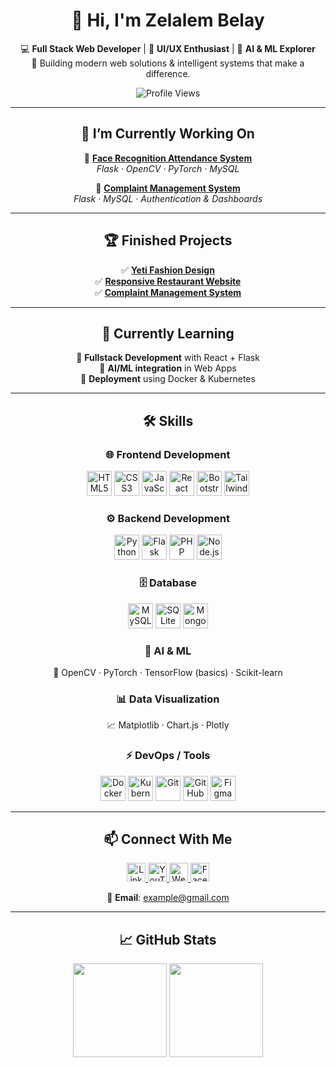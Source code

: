 <div align="center">

# 👋 Hi, I'm **Zelalem Belay**  
💻 **Full Stack Web Developer** | 🎨 **UI/UX Enthusiast** | 🤖 **AI & ML Explorer**  
🚀 Building modern web solutions & intelligent systems that make a difference.  

![Profile Views](https://komarev.com/ghpvc/?username=Zelalem932&label=Profile%20Views&color=0e75b6&style=flat)

---

## 🔭 I’m Currently Working On  
🔹 [**Face Recognition Attendance System**](https://github.com/Zelalem932/face-recognition-attendance)  
*Flask · OpenCV · PyTorch · MySQL*  

🔹 [**Complaint Management System**](https://github.com/Zelalem932/Complaint-Management-System)  
*Flask · MySQL · Authentication & Dashboards*  

---

## 🏆 Finished Projects  
✅ [**Yeti Fashion Design**](https://yetifashiondesign.com.et)  
✅ [**Responsive Restaurant Website**](https://github.com/Zelalem932/restaurant-website)  
✅ [**Complaint Management System**](https://github.com/Zelalem932/Complaint-Management-System)  

---

## 🌱 Currently Learning  
📌 **Fullstack Development** with React + Flask  
📌 **AI/ML integration** in Web Apps  
📌 **Deployment** using Docker & Kubernetes  

---

## 🛠️ Skills  

### 🌐 Frontend Development  
<p align="center">
  <img src="https://cdn.jsdelivr.net/gh/devicons/devicon/icons/html5/html5-original.svg" width="40" title="HTML5"/>
  <img src="https://cdn.jsdelivr.net/gh/devicons/devicon/icons/css3/css3-original.svg" width="40" title="CSS3"/>
  <img src="https://cdn.jsdelivr.net/gh/devicons/devicon/icons/javascript/javascript-original.svg" width="40" title="JavaScript"/>
  <img src="https://cdn.jsdelivr.net/gh/devicons/devicon/icons/react/react-original.svg" width="40" title="React"/>
  <img src="https://cdn.jsdelivr.net/gh/devicons/devicon/icons/bootstrap/bootstrap-original.svg" width="40" title="Bootstrap"/>
  <img src="https://cdn.jsdelivr.net/gh/devicons/devicon/icons/tailwindcss/tailwindcss-plain.svg" width="40" title="TailwindCSS"/>
</p>

### ⚙️ Backend Development  
<p align="center">
  <img src="https://cdn.jsdelivr.net/gh/devicons/devicon/icons/python/python-original.svg" width="40" title="Python"/>
  <img src="https://cdn.jsdelivr.net/gh/devicons/devicon/icons/flask/flask-original.svg" width="40" title="Flask"/>
  <img src="https://cdn.jsdelivr.net/gh/devicons/devicon/icons/php/php-original.svg" width="40" title="PHP"/>
  <img src="https://cdn.jsdelivr.net/gh/devicons/devicon/icons/nodejs/nodejs-original.svg" width="40" title="Node.js"/>
</p>

### 🗄️ Database  
<p align="center">
  <img src="https://cdn.jsdelivr.net/gh/devicons/devicon/icons/mysql/mysql-original.svg" width="40" title="MySQL"/>
  <img src="https://cdn.jsdelivr.net/gh/devicons/devicon/icons/sqlite/sqlite-original.svg" width="40" title="SQLite"/>
  <img src="https://cdn.jsdelivr.net/gh/devicons/devicon/icons/mongodb/mongodb-original.svg" width="40" title="MongoDB"/>
</p>

### 🤖 AI & ML  
🧠 OpenCV · PyTorch · TensorFlow (basics) · Scikit-learn  

### 📊 Data Visualization  
📈 Matplotlib · Chart.js · Plotly  

### ⚡ DevOps / Tools  
<p align="center">
  <img src="https://cdn.jsdelivr.net/gh/devicons/devicon/icons/docker/docker-original.svg" width="40" title="Docker"/>
  <img src="https://cdn.jsdelivr.net/gh/devicons/devicon/icons/kubernetes/kubernetes-plain.svg" width="40" title="Kubernetes"/>
  <img src="https://cdn.jsdelivr.net/gh/devicons/devicon/icons/git/git-original.svg" width="40" title="Git"/>
  <img src="https://cdn.jsdelivr.net/gh/devicons/devicon/icons/github/github-original.svg" width="40" title="GitHub"/>
  <img src="https://cdn.jsdelivr.net/gh/devicons/devicon/icons/figma/figma-original.svg" width="40" title="Figma"/>
</p>

---

## 📫 Connect With Me  
<p align="center">
  <a href="https://www.linkedin.com/in/your-linkedin" target="_blank">
    <img src="https://cdn-icons-png.flaticon.com/512/174/174857.png" width="30" title="LinkedIn"/>
  </a>
  <a href="https://www.youtube.com/@ZBY-Web" target="_blank">
    <img src="https://cdn-icons-png.flaticon.com/512/1384/1384060.png" width="30" title="YouTube"/>
  </a>
  <a href="http://yetifashiondesign.com" target="_blank">
    <img src="https://cdn-icons-png.flaticon.com/512/841/841364.png" width="30" title="Website"/>
  </a>
  <a href="https://facebook.com/ZBY-Web" target="_blank">
    <img src="https://cdn-icons-png.flaticon.com/512/1384/1384053.png" width="30" title="Facebook"/>
  </a>
</p>

📧 **Email**: example@gmail.com  

---

## 📈 GitHub Stats  
<p align="center">
  <img src="https://github-readme-stats.vercel.app/api?username=Zelalem932&show_icons=true&theme=tokyonight" height="150"/>
  <img src="https://github-readme-stats.vercel.app/api/top-langs/?username=Zelalem932&layout=compact&theme=tokyonight" height="150"/>
</p>

</div>
